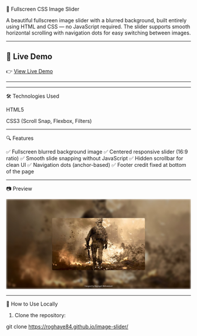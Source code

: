 🎡 Fullscreen CSS Image Slider

A beautiful fullscreen image slider with a blurred background, built entirely using HTML and CSS — no JavaScript required.
The slider supports smooth horizontal scrolling with navigation dots for easy switching between images.


---

## 🌟 Live Demo
👉 [View Live Demo](https://roghaye84.github.io/image-slider)  

---



---

🛠 Technologies Used

HTML5

CSS3 (Scroll Snap, Flexbox, Filters)



---

🔍 Features

✅ Fullscreen blurred background image
✅ Centered responsive slider (16:9 ratio)
✅ Smooth slide snapping without JavaScript
✅ Hidden scrollbar for clean UI
✅ Navigation dots (anchor-based)
✅ Footer credit fixed at bottom of the page


---

📷 Preview


![Slider Preview](https://github.com/roghaye84/image-slider/blob/main/assest/slider-image.jpeg)


---

🚀 How to Use Locally

1. Clone the repository:



git clone https://roghaye84.github.io/image-slider/


